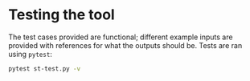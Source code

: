 # Testing the tool

The test cases provided are functional; different example inputs are provided with references for what the outputs should be. Tests are ran using `pytest`:

```bash
pytest st-test.py -v
```